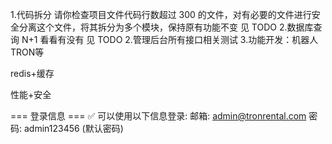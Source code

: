 
1.代码拆分
请你检查项目文件代码行数超过 300 的文件，对有必要的文件进行安全分离这个文件，将其拆分为多个模块，保持原有功能不变
见 TODO
2.数据库查询 N+1 看看有没有
见 TODO
2.管理后台所有接口相关测试
3.功能开发：机器人 TRON等

redis+缓存

性能+安全





=== 登录信息 ===
✅ 可以使用以下信息登录:
邮箱: admin@tronrental.com
密码: admin123456 (默认密码)


